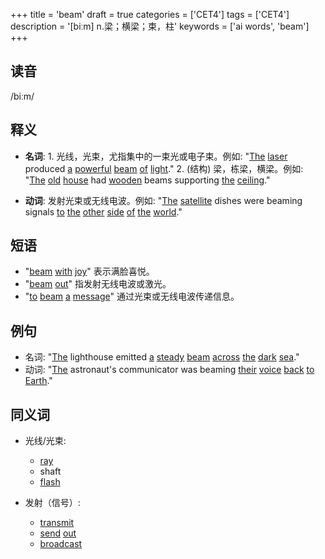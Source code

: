+++
title = 'beam'
draft = true
categories = ['CET4']
tags = ['CET4']
description = '[biːm] n.梁；横梁；束，柱'
keywords = ['ai words', 'beam']
+++

## 读音
/biːm/

## 释义
- **名词**: 1. 光线，光束，尤指集中的一束光或电子束。例如: "[The](/zh/post/the/) [laser](/zh/post/laser/) produced [a](/zh/post/a/) [powerful](/zh/post/powerful/) [beam](/zh/post/beam/) [of](/zh/post/of/) [light](/zh/post/light/)."
   2. (结构) 梁，栋梁，横梁。例如: "[The](/zh/post/the/) [old](/zh/post/old/) [house](/zh/post/house/) had [wooden](/zh/post/wooden/) beams supporting [the](/zh/post/the/) [ceiling](/zh/post/ceiling/)."

- **动词**: 发射光束或无线电波。例如: "[The](/zh/post/the/) [satellite](/zh/post/satellite/) dishes were beaming signals [to](/zh/post/to/) [the](/zh/post/the/) [other](/zh/post/other/) [side](/zh/post/side/) [of](/zh/post/of/) [the](/zh/post/the/) [world](/zh/post/world/)."

## 短语
- "[beam](/zh/post/beam/) [with](/zh/post/with/) [joy](/zh/post/joy/)" 表示满脸喜悦。
- "[beam](/zh/post/beam/) [out](/zh/post/out/)" 指发射无线电波或激光。
- "[to](/zh/post/to/) [beam](/zh/post/beam/) [a](/zh/post/a/) [message](/zh/post/message/)" 通过光束或无线电波传递信息。

## 例句
- 名词: "[The](/zh/post/the/) lighthouse emitted [a](/zh/post/a/) [steady](/zh/post/steady/) [beam](/zh/post/beam/) [across](/zh/post/across/) [the](/zh/post/the/) [dark](/zh/post/dark/) [sea](/zh/post/sea/)."
- 动词: "[The](/zh/post/the/) astronaut's communicator was beaming [their](/zh/post/their/) [voice](/zh/post/voice/) [back](/zh/post/back/) [to](/zh/post/to/) [Earth](/zh/post/earth/)."

## 同义词
- 光线/光束:
  - [ray](/zh/post/ray/)
  - shaft
  - [flash](/zh/post/flash/)

- 发射（信号）:
  - [transmit](/zh/post/transmit/)
  - [send](/zh/post/send/) [out](/zh/post/out/)
  - [broadcast](/zh/post/broadcast/)

